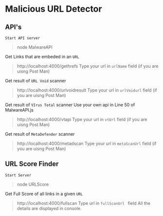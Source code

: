 # Malicious URL Detector

## API's
``` Start API server ```
> node MalwareAPI

Get Links that are embeded in an ` URL `
> http://localhost:4000/gethrefs
> Type your url in ` urlName ` field (if you are uisng Post Man)

Get result of ` URL Void ` scanner
> http://localhost:4000/urlvoidresult
> Type your url in ` urlVoidurl ` field (if you are uisng Post Man)

Get result of ` VIrus Total ` scanner
Use your own api in Line 50 of MalwareAPI.js
> http://localhost:4000/vtapi
> Type your url in ` vtUrl ` field (if you are uisng Post Man)

Get result of ` MetaDefender ` scanner
> http://localhost:4000/metadscan
> Type your url in ` metaScanUrl ` field (if you are uisng Post Man)

## URL Score Finder
``` Start Server ```
> node URLScore

Get Full Score of all links in a given ` URL `

> http://localhost:4000/fullscan
> Type url in  `fullScanUrl ` field
 All the details are displayed in console.



